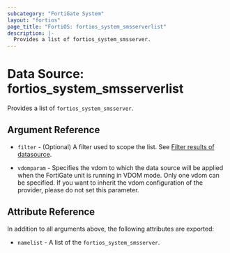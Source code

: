 ```yaml
---
subcategory: "FortiGate System"
layout: "fortios"
page_title: "FortiOS: fortios_system_smsserverlist"
description: |-
  Provides a list of fortios_system_smsserver.
---
```


# Data Source: fortios_system_smsserverlist
Provides a list of `fortios_system_smsserver`.

## Argument Reference

* `filter` - (Optional) A filter used to scope the list. See [Filter results of datasource](https://registry.terraform.io/providers/poroping/fortios/latest/docs/guides/fgt_filter).

* `vdomparam` - Specifies the vdom to which the data source will be applied when the FortiGate unit is running in VDOM mode. Only one vdom can be specified. If you want to inherit the vdom configuration of the provider, please do not set this parameter.

## Attribute Reference

In addition to all arguments above, the following attributes are exported:

* `namelist` -  A list of the `fortios_system_smsserver`.
